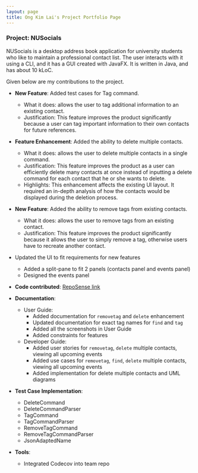 ```yaml
---
layout: page
title: Ong Kim Lai's Project Portfolio Page
---
```


### Project: NUSocials

NUSocials is a desktop address book application for university students who like to maintain a professional contact list. The user interacts with it using a CLI, and it has a GUI created with JavaFX. It is written in Java, and has about 10 kLoC.

Given below are my contributions to the project.

* **New Feature**: Added test cases for Tag command.
  * What it does: allows the user to tag additional information to an existing contact.
  * Justification: This feature improves the product significantly because a user can tag important information to their own contacts for future references.

* **Feature Enhancement**: Added the ability to delete multiple contacts.
  * What it does: allows the user to delete multiple contacts in a single command.
  * Justification: This feature improves the product as a user can efficiently delete many contacts at once instead of inputting a delete command for each contact that he or she wants to delete.
  * Highlights: This enhancement affects the existing UI layout. It required an in-depth analysis of how the contacts would be displayed during the deletion process.

* **New Feature**: Added the ability to remove tags from existing contacts.
  * What it does: allows the user to remove tags from an existing contact.
  * Justification: This feature improves the product significantly because it allows the user to simply remove a tag, otherwise users have to recreate another contact.

* Updated the UI to fit requirements for new features
  * Added a split-pane to fit 2 panels (contacts panel and events panel)
  * Designed the events panel

* **Code contributed**: [RepoSense link](https://nus-cs2103-ay2122s2.github.io/tp-dashboard/?search=&sort=groupTitle&sortWithin=title&timeframe=commit&mergegroup=&groupSelect=groupByRepos&breakdown=true&checkedFileTypes=docs~functional-code~test-code~other&since=2022-02-18&tabOpen=true&tabType=authorship&tabAuthor=ongkimlai&tabRepo=AY2122S2-CS2103T-W11-1%2Ftp%5Bmaster%5D&authorshipIsMergeGroup=false&authorshipFileTypes=docs&authorshipIsBinaryFileTypeChecked=false&zA=ongkimlai&zR=AY2122S2-CS2103T-W11-1%2Ftp%5Bmaster%5D&zACS=81.23391812865498&zS=2022-02-18&zFS=&zU=2022-02-26&zMG=false&zFTF=commit&zFGS=groupByRepos&zFR=false)

* **Documentation**:
  * User Guide:
    * Added documentation for `removetag` and `delete` enhancement
    * Updated documentation for exact tag names for `find` and `tag`
    * Added all the screenshots in User Guide
    * Added constraints for features
  * Developer Guide:
    * Added user stories for `removetag`, `delete` multiple contacts, viewing all upcoming events
    * Added use cases for `removetag`, `find`, `delete` multiple contacts, viewing all upcoming events
    * Added implementation for delete multiple contacts and UML diagrams

* **Test Case Implementation**:
  * DeleteCommand
  * DeleteCommandParser
  * TagCommand
  * TagCommandParser
  * RemoveTagCommand
  * RemoveTagCommandParser
  * JsonAdaptedName

* **Tools**:
  * Integrated Codecov into team repo
